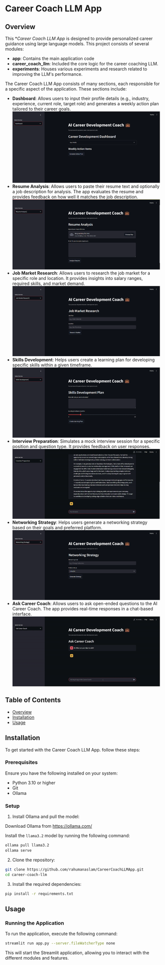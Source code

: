 # Career Coach LLM App

## Overview

This **Career Coach LLM App* is designed to provide personalized career guidance using large language models. This project consists of several modules:

- **app**: Contains the main application code
- **career_coach_llm**: Included the core logic for the career coaching LLM.
- **experiments**: Houses various experiments and research related to improving the LLM's performance.

The Career Coach LLM App consists of many sections, each responsible for a specific aspect of the application. These sections include:

- **Dashboard**: Allows users to input their profile details (e.g., industry, experience, current role, target role) and generates a weekly action plan tailored to their career goals.
![Dashboard-Visual](app_visuals/dashboard.png)
- **Resume Analysis**: Allows users to paste their resume text and optionally a job description for analysis. The app evaluates the resume and provides feedback on how well it matches the job description.
![Resume-Analysis-Visual](app_visuals/resume_analysis.png)
- **Job Market Research**: Allows users to research the job market for a specific role and location. It provides insights into salary ranges, required skills, and market demand.
![Job-Market-Research-Visual](app_visuals/job_market_research.png)
- **Skills Development**: Helps users create a learning plan for developing specific skills within a given timeframe.
![Skills-Development-Visual](app_visuals/skills_development.png)
- **Interview Preparation**: Simulates a mock interview session for a specific position and question type. It provides feedback on user responses.
![Interview-Preparation-Visual](app_visuals/interview_prep.gif)
- **Networking Strategy**: Helps users generate a networking strategy based on their goals and preferred platform.
![Networking-Strategy-Visual](app_visuals/networking_strategy.png)
- **Ask Career Coach**: Allows users to ask open-ended questions to the AI Career Coach. The app provides real-time responses in a chat-based interface.    
![Ask-Career-Coach-Visual](app_visuals/ask_career_coach.gif)

## Table of Contents

- [Overview](#overview)
- [Installation](#installation)
- [Usage](#usage)

## Installation

To get started with the Career Coach LLM App. follow these steps:

### Prerequisites

Ensure you have the following installed on your system:

- Python 3.10 or higher
- Git
- Ollama
  
### Setup

1. Install Ollama and pull the model:

Download Ollama from https://ollama.com/

Install the `llama3.2` model by running the following command:

```bash
ollama pull llama3.2
ollama serve
```

2. Clone the repository:

```bash
git clone https://github.com/rahumanaslam/CareerCoachLLMApp.git
cd career-coach-llm
```

3. Install the required dependencies:

```bash
pip install -r requirements.txt
```

## Usage

### Running the Application

To run the application, execute the following command:

```bash
streamlit run app.py --server.fileWatcherType none
```

This will start the Streamlit application, allowing you to interact with the different modules and features.
